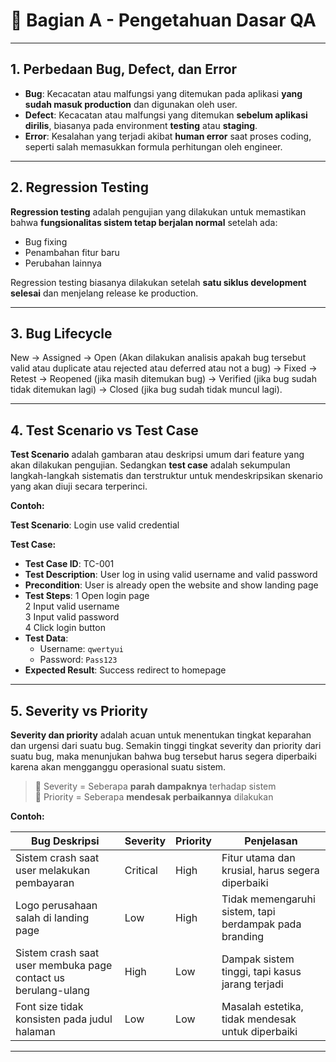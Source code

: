 # 📘 Bagian A - Pengetahuan Dasar QA

---

## 1. Perbedaan Bug, Defect, dan Error

- **Bug**: Kecacatan atau malfungsi yang ditemukan pada aplikasi **yang sudah masuk production** dan digunakan oleh user.
- **Defect**: Kecacatan atau malfungsi yang ditemukan **sebelum aplikasi dirilis**, biasanya pada environment **testing** atau **staging**.
- **Error**: Kesalahan yang terjadi akibat **human error** saat proses coding, seperti salah memasukkan formula perhitungan oleh engineer.

---

## 2. Regression Testing

**Regression testing** adalah pengujian yang dilakukan untuk memastikan bahwa **fungsionalitas sistem tetap berjalan normal** setelah ada:
- Bug fixing
- Penambahan fitur baru
- Perubahan lainnya

Regression testing biasanya dilakukan setelah **satu siklus development selesai** dan menjelang release ke production.

---

## 3. Bug Lifecycle

New → Assigned → Open (Akan dilakukan analisis apakah bug tersebut valid atau duplicate atau rejected atau deferred atau not a bug) → Fixed → Retest → Reopened (jika masih ditemukan bug) → Verified (jika bug sudah tidak ditemukan lagi) → Closed (jika bug sudah tidak muncul lagi).

---

## 4. Test Scenario vs Test Case

**Test Scenario** adalah gambaran atau deskripsi umum dari feature yang akan dilakukan pengujian. Sedangkan **test case** adalah sekumpulan langkah-langkah sistematis dan terstruktur untuk mendeskripsikan skenario yang akan diuji secara terperinci.

**Contoh:**

**Test Scenario**: Login use valid credential

**Test Case:**

- **Test Case ID**: TC-001  
- **Test Description**: User log in using valid username and valid password  
- **Precondition**: User is already open the website and show landing page  
- **Test Steps**:
  1 Open login page  
  2 Input valid username  
  3 Input valid password  
  4 Click login button  
- **Test Data**:
  - Username: `qwertyui`
  - Password: `Pass123`
- **Expected Result**: Success redirect to homepage

---

## 5. Severity vs Priority

**Severity dan priority** adalah acuan untuk menentukan tingkat keparahan dan urgensi dari suatu bug. Semakin tinggi tingkat severity dan priority dari suatu bug, maka menunjukan bahwa bug tersebut harus segera diperbaiki karena akan mengganggu operasional suatu sistem.

> 📌 Severity = Seberapa **parah dampaknya** terhadap sistem  
> 📌 Priority = Seberapa **mendesak perbaikannya** dilakukan

**Contoh:**

| Bug Deskripsi                                                                 | Severity   | Priority | Penjelasan                                                                                 |
|-------------------------------------------------------------------------------|------------|----------|--------------------------------------------------------------------------------------------|
| Sistem crash saat user melakukan pembayaran                                  | Critical   | High     | Fitur utama dan krusial, harus segera diperbaiki                                           |
| Logo perusahaan salah di landing page                                        | Low        | High     | Tidak memengaruhi sistem, tapi berdampak pada branding                                     |
| Sistem crash saat user membuka page contact us berulang-ulang               | High       | Low      | Dampak sistem tinggi, tapi kasus jarang terjadi                                            |
| Font size tidak konsisten pada judul halaman                                | Low        | Low      | Masalah estetika, tidak mendesak untuk diperbaiki                                          |

---

